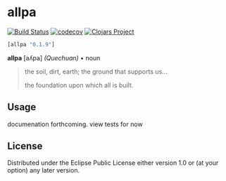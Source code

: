 # allpa
[![Build Status](https://travis-ci.org/mitchdzugan/allpa.svg?branch=master)](https://travis-ci.org/mitchdzugan/allpa)
[![codecov](https://codecov.io/gh/mitchdzugan/allpa/branch/master/graph/badge.svg)](https://codecov.io/gh/mitchdzugan/allpa)
[![Clojars Project](https://img.shields.io/clojars/v/allpa.svg)](https://clojars.org/allpa)

```clj
[allpa "0.1.9"]
```

**allpa** [aʎpa] *(Quechuan)* • noun
> the soil, dirt, earth; the ground that supports us...
>
> the foundation upon which all is built.

## Usage

documenation forthcoming. view tests for now

## License

Distributed under the Eclipse Public License either version 1.0 or (at
your option) any later version.
